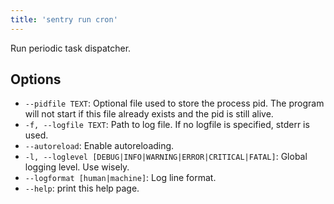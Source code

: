 ```yaml
---
title: 'sentry run cron'
---
```


Run periodic task dispatcher.

## Options

-   `--pidfile TEXT`: Optional file used to store the process pid. The program will not start if this file already exists and the pid is still alive.
-   `-f, --logfile TEXT`: Path to log file. If no logfile is specified, stderr is used.
-   `--autoreload`: Enable autoreloading.
-   `-l, --loglevel [DEBUG|INFO|WARNING|ERROR|CRITICAL|FATAL]`: Global logging level. Use wisely.
-   `--logformat [human|machine]`: Log line format.
-   `--help`: print this help page.
